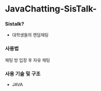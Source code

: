 # JavaChatting-SisTalk-

### Sistalk?
* 대학생들의 랜덤채팅


### 사용법
채팅 방 입장 후 자유 채팅



### 사용 기술 및 구조
- JAVA
